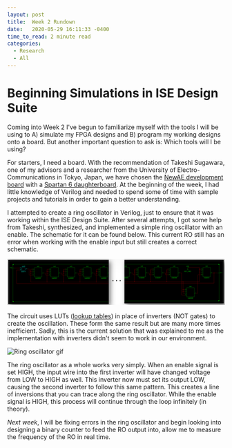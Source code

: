 ```yaml
---
layout: post
title:  Week 2 Rundown
date:   2020-05-29 16:11:33 -0400
time_to_read: 2 minute read
categories:
  - Research
  - All
---
```

# Beginning Simulations in ISE Design Suite

Coming into Week 2 I've begun to familiarize myself with the tools I will be using to A) simulate my FPGA designs and B) program my working designs onto a board. But another important question to ask is: Which tools will I be using?

For starters, I need a board. With the recommendation of Takeshi Sugawara, one of my advisors and a researcher from the University of Electro-Communications in Tokyo, Japan, we have chosen the [NewAE development board][newae-page] with a [Spartan 6 daughterboard][daughterboard]. At the beginning of the week, I had little knowledge of Verilog and needed to spend some of time with sample projects and tutorials in order to gain a better understanding.  

I attempted to create a ring oscillator in Verilog, just to ensure that it was working within the ISE Design Suite. After several attempts, I got some help from Takeshi, synthesized, and implemented a simple ring oscillator with an enable. The schematic for it can be found below. This current RO still has an error when working with the enable input but still creates a correct schematic.  

![Full current ring oscillator schematic](/images/week_2/ro_schem_total.png)

The circuit uses LUTs ([lookup tables][lut]) in place of inverters (NOT gates) to create the oscillation. These form the same result but are many more times inefficient. Sadly, this is the current solution that was explained to me as the implementation with inverters didn't seem to work in our environment.  

![Ring oscillator gif](https://hackaday.com/wp-content/uploads/2017/08/ring-ossilator.gif?w=800)

The ring oscillator as a whole works very simply. When an enable signal is set HIGH, the input wire into the first inverter will have changed voltage from LOW to HIGH as well. This inverter now must set its output LOW, causing the second inverter to follow this same pattern. This creates a line of inversions that you can trace along the ring oscillator. While the enable signal is HIGH, this process will continue through the loop infinitely (in theory).

*Next week*, I will be fixing errors in the ring oscillator and begin looking into designing a binary counter to feed the RO output into, allow me to measure the frequency of the RO in real time.

[newae-page]: https://www.mouser.com/ProductDetail/NewAE/NAE-SCAPACK-L1?qs=sGAEpiMZZMuqBwn8WqcFUj2aNd7i9W7uZbKrGjJNkSQnPW4MEhpA9w==
[daughterboard]: https://www.mouser.com/ProductDetail/NewAE/NAE-CW308T-S6LX9?qs=sGAEpiMZZMuqBwn8WqcFUj2aNd7i9W7uhzkZ6R9AanlniY7mO9Kdtw==
[lut]: https://en.wikipedia.org/wiki/Lookup_table
